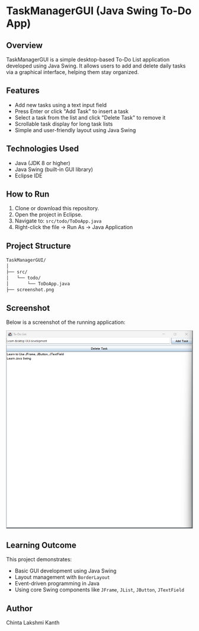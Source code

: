 # TaskManagerGUI (Java Swing To-Do App)

## Overview

TaskManagerGUI is a simple desktop-based To-Do List application developed using Java Swing. It allows users to add and delete daily tasks via a graphical interface, helping them stay organized.

## Features

- Add new tasks using a text input field
- Press Enter or click "Add Task" to insert a task
- Select a task from the list and click "Delete Task" to remove it
- Scrollable task display for long task lists
- Simple and user-friendly layout using Java Swing

## Technologies Used

- Java (JDK 8 or higher)
- Java Swing (built-in GUI library)
- Eclipse IDE

## How to Run

1. Clone or download this repository.
2. Open the project in Eclipse.
3. Navigate to: `src/todo/ToDoApp.java`
4. Right-click the file → Run As → Java Application

## Project Structure

```
TaskManagerGUI/
│
├── src/
│   └── todo/
│       └── ToDoApp.java
├── screenshot.png
```

## Screenshot

Below is a screenshot of the running application:

![Task Manager GUI Screenshot](TaskManagerGUI/screenshot.png)

## Learning Outcome

This project demonstrates:

- Basic GUI development using Java Swing
- Layout management with `BorderLayout`
- Event-driven programming in Java
- Using core Swing components like `JFrame`, `JList`, `JButton`, `JTextField`

## Author

Chinta Lakshmi Kanth
